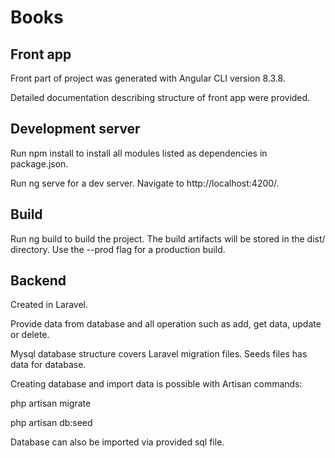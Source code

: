 # Books

## Front app
Front part of project was generated with Angular CLI version 8.3.8.

Detailed documentation describing structure of front app were provided.

## Development server

Run npm install to install all modules listed as dependencies in package.json.

Run ng serve for a dev server. Navigate to http://localhost:4200/.

## Build

Run ng build to build the project. The build artifacts will be stored in the dist/ directory. Use the --prod flag for a production build.

## Backend

Created in Laravel.

Provide data from database and all operation such as add, get data, update or delete.

Mysql database structure covers Laravel migration files. Seeds files has data for database.

Creating database and import data is possible with Artisan commands:

php artisan migrate

php artisan db:seed

Database can also be imported via provided sql file.


